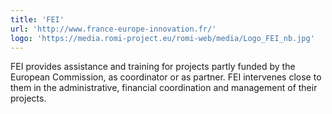 ```yaml
---
title: 'FEI'
url: 'http://www.france-europe-innovation.fr/'
logo: 'https://media.romi-project.eu/romi-web/media/Logo_FEI_nb.jpg'
---
```


FEI provides assistance and training for projects partly funded by the European Commission, as coordinator or as partner. FEI intervenes close to them in the administrative, financial coordination and management of their projects.
